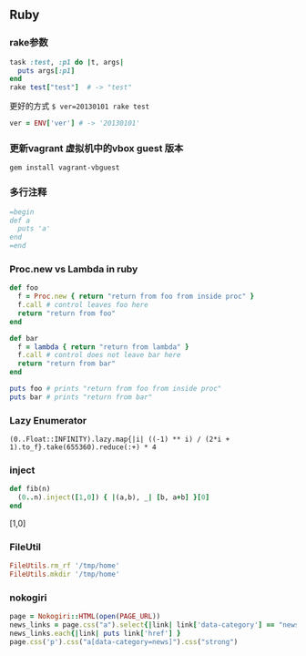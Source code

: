 ## Ruby

### rake参数

```ruby
task :test, :p1 do |t, args|
  puts args[:p1]
end
rake test["test"]  # -> "test"
```

更好的方式
`$ ver=20130101 rake test`

```ruby
ver = ENV['ver'] # -> '20130101'
```

### 更新vagrant 虚拟机中的vbox guest 版本
`gem install vagrant-vbguest`

### 多行注释

```ruby
=begin
def a
  puts 'a'
end
=end
```

### Proc.new vs Lambda in ruby

```ruby
def foo
  f = Proc.new { return "return from foo from inside proc" }
  f.call # control leaves foo here
  return "return from foo" 
end

def bar
  f = lambda { return "return from lambda" }
  f.call # control does not leave bar here
  return "return from bar" 
end

puts foo # prints "return from foo from inside proc" 
puts bar # prints "return from bar" 
```

### Lazy Enumerator
`(0..Float::INFINITY).lazy.map{|i| ((-1) ** i) / (2*i + 1).to_f}.take(655360).reduce(:+) * 4`

### inject

```ruby
def fib(n)
  (0..n).inject([1,0]) { |(a,b), _| [b, a+b] }[0]
end
```
[1,0]

### FileUtil

```ruby
FileUtils.rm_rf '/tmp/home'
FileUtils.mkdir '/tmp/home'
```

### nokogiri

```ruby
page = Nokogiri::HTML(open(PAGE_URL))
news_links = page.css("a").select{|link| link['data-category'] == "news"}
news_links.each{|link| puts link['href'] }
page.css('p').css("a[data-category=news]").css("strong")
```
